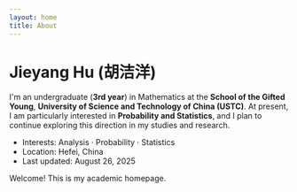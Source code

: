 ```yaml
---
layout: home
title: About
---
```


# Jieyang Hu (胡洁洋)

I'm an undergraduate (**3rd year**) in Mathematics at the **School of the Gifted Young**, **University of Science and Technology of China (USTC)**. At present, I am particularly interested in **Probability and Statistics**, and I plan to continue exploring this direction in my studies and research.

- Interests: Analysis · Probability · Statistics  
- Location: Hefei, China  
- Last updated: August 26, 2025

Welcome! This is my academic homepage.  
